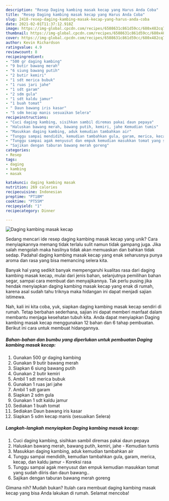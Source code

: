 ```yaml
---
description: "Resep Daging kambing masak kecap yang Harus Anda Coba"
title: "Resep Daging kambing masak kecap yang Harus Anda Coba"
slug: 2418-resep-daging-kambing-masak-kecap-yang-harus-anda-coba
date: 2021-02-01T11:37:12.918Z
image: https://img-global.cpcdn.com/recipes/6508631c861d59cc/680x482cq70/daging-kambing-masak-kecap-foto-resep-utama.jpg
thumbnail: https://img-global.cpcdn.com/recipes/6508631c861d59cc/680x482cq70/daging-kambing-masak-kecap-foto-resep-utama.jpg
cover: https://img-global.cpcdn.com/recipes/6508631c861d59cc/680x482cq70/daging-kambing-masak-kecap-foto-resep-utama.jpg
author: Kevin Richardson
ratingvalue: 4.9
reviewcount: 8
recipeingredient:
- "500 gr daging kambing"
- "9 butir bawang merah"
- "6 siung bawang putih"
- "2 butir kemiri"
- "1 sdt merica bubuk"
- "1 ruas jari jahe"
- "1 sdt garam"
- "2 sdm gula"
- "1 sdt kaldu jamur"
- "1 buah tomat"
- " Daun bawang iris kasar"
- "5 sdm kecap manis sesuaikan Selera"
recipeinstructions:
- "Cuci daging kambing, sisihkan sambil diremas pakai daun pepaya"
- "Haluskan bawang merah, bawang putih, kemiri, jahe Kemudian tumis"
- "Masukkan daging kambing, aduk kemudian tambahkan air"
- "Tunggu sampai mendidih, kemudian tambahkan gula, garam, merica, kecap, dan kaldu jamur Koreksi rasa"
- "Tunggu sampai agak menyusut dan empuk kemudian masukkan tomat yang sudah diiris dan daun bawang.."
- "Sajikan dengan taburan bawang merah goreng"
categories:
- Resep
tags:
- daging
- kambing
- masak

katakunci: daging kambing masak 
nutrition: 269 calories
recipecuisine: Indonesian
preptime: "PT18M"
cooktime: "PT55M"
recipeyield: "1"
recipecategory: Dinner

---
```



![Daging kambing masak kecap](https://img-global.cpcdn.com/recipes/6508631c861d59cc/680x482cq70/daging-kambing-masak-kecap-foto-resep-utama.jpg)

Sedang mencari ide resep daging kambing masak kecap yang unik? Cara menyiapkannya memang tidak terlalu sulit namun tidak gampang juga. Jika salah mengolah maka hasilnya tidak akan memuaskan dan bahkan tidak sedap. Padahal daging kambing masak kecap yang enak seharusnya punya aroma dan rasa yang bisa memancing selera kita.

Banyak hal yang sedikit banyak mempengaruhi kualitas rasa dari daging kambing masak kecap, mulai dari jenis bahan, selanjutnya pemilihan bahan segar, sampai cara membuat dan menyajikannya. Tak perlu pusing jika hendak menyiapkan daging kambing masak kecap yang enak di rumah, karena asal sudah tahu triknya maka hidangan ini dapat menjadi sajian istimewa.




Nah, kali ini kita coba, yuk, siapkan daging kambing masak kecap sendiri di rumah. Tetap berbahan sederhana, sajian ini dapat memberi manfaat dalam membantu menjaga kesehatan tubuh kita. Anda dapat menyiapkan Daging kambing masak kecap menggunakan 12 bahan dan 6 tahap pembuatan. Berikut ini cara untuk membuat hidangannya.

<!--inarticleads1-->

##### Bahan-bahan dan bumbu yang diperlukan untuk pembuatan Daging kambing masak kecap:

1. Gunakan 500 gr daging kambing
1. Gunakan 9 butir bawang merah
1. Siapkan 6 siung bawang putih
1. Gunakan 2 butir kemiri
1. Ambil 1 sdt merica bubuk
1. Gunakan 1 ruas jari jahe
1. Ambil 1 sdt garam
1. Siapkan 2 sdm gula
1. Gunakan 1 sdt kaldu jamur
1. Sediakan 1 buah tomat
1. Sediakan  Daun bawang iris kasar
1. Siapkan 5 sdm kecap manis (sesuaikan Selera)




<!--inarticleads2-->

##### Langkah-langkah menyiapkan Daging kambing masak kecap:

1. Cuci daging kambing, sisihkan sambil diremas pakai daun pepaya
1. Haluskan bawang merah, bawang putih, kemiri, jahe - Kemudian tumis
1. Masukkan daging kambing, aduk kemudian tambahkan air
1. Tunggu sampai mendidih, kemudian tambahkan gula, garam, merica, kecap, dan kaldu jamur - Koreksi rasa
1. Tunggu sampai agak menyusut dan empuk kemudian masukkan tomat yang sudah diiris dan daun bawang..
1. Sajikan dengan taburan bawang merah goreng




Gimana nih? Mudah bukan? Itulah cara membuat daging kambing masak kecap yang bisa Anda lakukan di rumah. Selamat mencoba!

